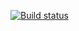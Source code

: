 [![Build status](https://build.appcenter.ms/v0.1/apps/4e79bce2-60f5-4b60-96ea-4c515c81c715/branches/dev/badge)](https://appcenter.ms)
